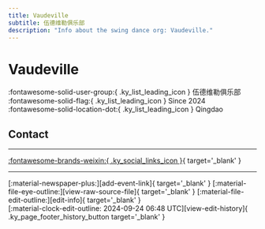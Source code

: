 ```yaml
---
title: Vaudeville
subtitle: 伍德维勒俱乐部
description: "Info about the swing dance org: Vaudeville."
---
```


# Vaudeville

:fontawesome-solid-user-group:{ .ky_list_leading_icon } 伍德维勒俱乐部  
:fontawesome-solid-flag:{ .ky_list_leading_icon } Since 2024  
:fontawesome-solid-location-dot:{ .ky_list_leading_icon } Qingdao  


## Contact


---

 [:fontawesome-brands-weixin:{ .ky_social_links_icon }](https://mp.weixin.qq.com/s/tVTjipTVZBbkzTDMi_LZ5w){ target='_blank' }

---

<div class="ky_page_footer" markdown>
<div class="ky_page_footer_trailing" markdown="span">
[:material-newspaper-plus:][add-event-link]{ target='_blank' }
[:material-file-eye-outline:][view-raw-source-file]{ target='_blank' }
[:material-file-edit-outline:][edit-info]{ target='_blank' }
</div>
<div class="ky_page_footer_leading" markdown="span">
[:material-clock-edit-outline: 2024-09-24 06:48 UTC][view-edit-history]{ .ky_page_footer_history_button target='_blank' }
</div>
</div>

[add-event-link]: https://github.com/swingdance/events/issues/new?assignees=&labels=add+event&projects=&template=02-add_entity.yml&title=%5Bcn%5D%20%3CName%3E&region=cn&province=Shandong&city=Qingdao&org_id=vaudeville "Add Event"
[view-raw-source-file]: https://github.com/swingdance/orgs/blob/main/cn/vaudeville.json "View Raw Source File"
[edit-info]: https://github.com/swingdance/orgs/issues/new?assignees=&labels=update+org&projects=&template=03-update_entity.yml&title=%5Bcn%5D%20Vaudeville&region=cn&id=vaudeville&name=Vaudeville "Edit Info"

[view-edit-history]: https://github.com/swingdance/orgs/commits/main/cn/vaudeville.json "View Edit History"
